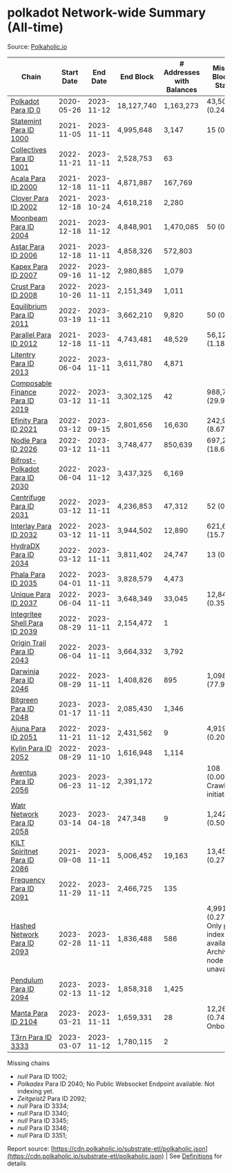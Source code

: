 # polkadot Network-wide Summary (All-time)

Source: [Polkaholic.io](https://polkaholic.io)


| Chain            | Start Date | End Date | End Block | # Addresses with Balances | Missing Blocks / Status |
| ---------------- | ---------- | ---------| --------- | ------------------------- | ----------------------- |
| [Polkadot Para ID 0](/polkadot/0-polkadot) | 2020-05-26 | 2023-11-12 | 18,127,740 |  1,163,273 | 43,507 (0.24%)  |
| [Statemint Para ID 1000](/polkadot/1000-statemint) | 2021-11-05 | 2023-11-11 | 4,995,648 |  3,147 | 15 (0.00%)  |
| [Collectives Para ID 1001](/polkadot/1001-collectives) | 2022-11-21 | 2023-11-11 | 2,528,753 |  63 |    |
| [Acala Para ID 2000](/polkadot/2000-acala) | 2021-12-18 | 2023-11-11 | 4,871,887 |  167,769 |    |
| [Clover Para ID 2002](/polkadot/2002-clover) | 2021-12-18 | 2023-10-24 | 4,618,218 |  2,280 |    |
| [Moonbeam Para ID 2004](/polkadot/2004-moonbeam) | 2021-12-18 | 2023-11-12 | 4,848,901 |  1,470,085 | 50 (0.00%)  |
| [Astar Para ID 2006](/polkadot/2006-astar) | 2021-12-18 | 2023-11-11 | 4,858,326 |  572,803 |    |
| [Kapex Para ID 2007](/polkadot/2007-kapex) | 2022-09-16 | 2023-11-12 | 2,980,885 |  1,079 |    |
| [Crust Para ID 2008](/polkadot/2008-crust) | 2022-10-26 | 2023-11-11 | 2,151,349 |  1,011 |    |
| [Equilibrium Para ID 2011](/polkadot/2011-equilibrium) | 2022-03-19 | 2023-11-11 | 3,662,210 |  9,820 | 50 (0.00%)  |
| [Parallel Para ID 2012](/polkadot/2012-parallel) | 2021-12-18 | 2023-11-11 | 4,743,481 |  48,529 | 56,124 (1.18%)  |
| [Litentry Para ID 2013](/polkadot/2013-litentry) | 2022-06-04 | 2023-11-11 | 3,611,780 |  4,871 |    |
| [Composable Finance Para ID 2019](/polkadot/2019-composable) | 2022-03-12 | 2023-11-11 | 3,302,125 |  42 | 988,736 (29.94%)  |
| [Efinity Para ID 2021](/polkadot/2021-efinity) | 2022-03-12 | 2023-09-15 | 2,801,656 |  16,630 | 242,949 (8.67%)  |
| [Nodle Para ID 2026](/polkadot/2026-nodle) | 2022-03-12 | 2023-11-11 | 3,748,477 |  850,639 | 697,249 (18.60%)  |
| [Bifrost-Polkadot Para ID 2030](/polkadot/2030-bifrost-dot) | 2022-06-04 | 2023-11-12 | 3,437,325 |  6,169 |    |
| [Centrifuge Para ID 2031](/polkadot/2031-centrifuge) | 2022-03-12 | 2023-11-11 | 4,236,853 |  47,312 | 52 (0.00%)  |
| [Interlay Para ID 2032](/polkadot/2032-interlay) | 2022-03-12 | 2023-11-11 | 3,944,502 |  12,890 | 621,626 (15.76%)  |
| [HydraDX Para ID 2034](/polkadot/2034-hydradx) | 2022-03-12 | 2023-11-11 | 3,811,402 |  24,747 | 13 (0.00%)  |
| [Phala Para ID 2035](/polkadot/2035-phala) | 2022-04-01 | 2023-11-11 | 3,828,579 |  4,473 |    |
| [Unique Para ID 2037](/polkadot/2037-unique) | 2022-06-04 | 2023-11-11 | 3,648,349 |  33,045 | 12,847 (0.35%)  |
| [Integritee Shell Para ID 2039](/polkadot/2039-integritee-shell) | 2022-08-29 | 2023-11-11 | 2,154,472 |  1 |    |
| [Origin Trail Para ID 2043](/polkadot/2043-origintrail) | 2022-06-04 | 2023-11-11 | 3,664,332 |  3,792 |    |
| [Darwinia Para ID 2046](/polkadot/2046-darwinia) | 2022-08-29 | 2023-11-11 | 1,408,826 |  895 | 1,098,047 (77.94%)  |
| [Bitgreen Para ID 2048](/polkadot/2048-bitgreen) | 2023-01-17 | 2023-11-11 | 2,085,430 |  1,346 |    |
| [Ajuna Para ID 2051](/polkadot/2051-ajuna) | 2022-11-21 | 2023-11-12 | 2,431,562 |  9 | 4,919 (0.20%)  |
| [Kylin Para ID 2052](/polkadot/2052-kylin) | 2022-08-29 | 2023-11-10 | 1,616,948 |  1,114 |    |
| [Aventus Para ID 2056](/polkadot/2056-aventus) | 2023-06-23 | 2023-11-12 | 2,391,172 |   | 108 (0.00%) Crawling initiated |
| [Watr Network Para ID 2058](/polkadot/2058-watr) | 2023-03-14 | 2023-04-18 | 247,348 |  9 | 1,242 (0.50%)  |
| [KILT Spiritnet Para ID 2086](/polkadot/2086-kilt) | 2021-09-08 | 2023-11-11 | 5,006,452 |  19,163 | 13,454 (0.27%)  |
| [Frequency Para ID 2091](/polkadot/2091-frequency) | 2022-11-29 | 2023-11-11 | 2,466,725 |  135 |    |
| [Hashed Network Para ID 2093](/polkadot/2093-hashed) | 2023-02-28 | 2023-11-11 | 1,836,488 |  586 | 4,991 (0.27%) Only partial index available: Archive node unavailable |
| [Pendulum Para ID 2094](/polkadot/2094-pendulum) | 2023-02-13 | 2023-11-12 | 1,858,318 |  1,425 |    |
| [Manta Para ID 2104](/polkadot/2104-manta) | 2023-03-21 | 2023-11-11 | 1,659,331 |  28 | 12,262 (0.74%) Onboarding |
| [T3rn Para ID 3333](/polkadot/3333-t3rn) | 2023-03-07 | 2023-11-12 | 1,780,115 |  2 |    |

Missing chains


* *null* Para ID 1002; 
* *Polkadex* Para ID 2040; No Public Websocket Endpoint available: Not indexing yet.
* *Zeitgeist2* Para ID 2092; 
* *null* Para ID 3334; 
* *null* Para ID 3340; 
* *null* Para ID 3345; 
* *null* Para ID 3346; 
* *null* Para ID 3351; 

Report source: [https://cdn.polkaholic.io/substrate-etl/polkaholic.json](https://cdn.polkaholic.io/substrate-etl/polkaholic.json) | See [Definitions](/DEFINITIONS.md) for details
